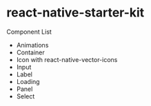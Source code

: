 # react-native-starter-kit

Component List

<ul>
<li>Animations</li>
<li>Container</li>
<li>Icon with react-native-vector-icons</li>
<li>Input</li>
<li>Label</li>
<li>Loading</li>
<li>Panel</li>
<li>Select</li>
</ul>
